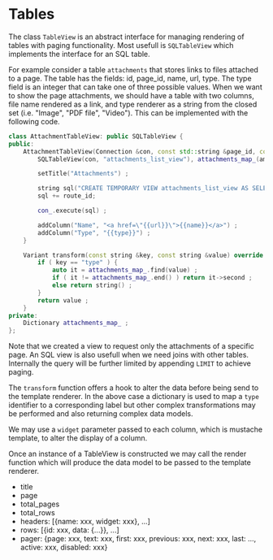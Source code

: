 # Tables

The class `TableView` is an abstract interface for managing rendering of tables with paging functionality. Most usefull is `SQLTableView` which implements the interface for an SQL table. 

For example consider a table `attachments` that stores links to files attached to a page. The table has the fields: id, page_id, name, url, type. The type field is an integer that can take one of three possible values. When we want to show the page attachments, we should have a table with two columns, file name rendered as a link, and type renderer as a string from the closed set (i.e. "Image", "PDF file", "Video"). This can be implemented with the following code.

```C++
class AttachmentTableView: public SQLTableView {
public:
    AttachmentTableView(Connection &con, const std::string &page_id, const Dictionary &amap):
        SQLTableView(con, "attachments_list_view"), attachments_map_(amap) {

        setTitle("Attachments") ;

        string sql("CREATE TEMPORARY VIEW attachments_list_view AS SELECT id, name, url, type FROM attachments WHERE page_id = ") ;
        sql += route_id;

        con_.execute(sql) ;

        addColumn("Name", "<a href=\"{{url}}\">{{name}}</a>") ;
        addColumn("Type", "{{type}}") ;
    }

    Variant transform(const string &key, const string &value) override {
        if ( key == "type" ) {
            auto it = attachments_map_.find(value) ;
            if ( it != attachments_map_.end() ) return it->second ;
            else return string() ;
        }
        return value ;
    }
private:
    Dictionary attachments_map_ ;
};
```
Note that we created a view to request only the attachments of a specific page. An SQL view is also usefull when we need joins with other tables. Internally the query will be further limited by appending `LIMIT` to achieve paging.

The `transform` function offers a hook to alter the data before being send to the template renderer. In the above case a dictionary is used to map a `type` identifier to a corresponding label but other complex transformations may be performed and also returning complex data models. 

We may use a `widget` parameter passed to each column, which is mustache template, to alter the display of a column.

Once an instance of a TableView is constructed we may call the render function which will produce the data model to be passed to the template renderer.

- title
- page
- total_pages
- total_rows
- headers: [{name: xxx, widget: xxx}, ...]
- rows: [{id: xxx, data: {...}}, ...]
- pager: {page: xxx, text: xxx, first: xxx, previous: xxx, next: xxx, last: ..., active: xxx, disabled: xxx} 

